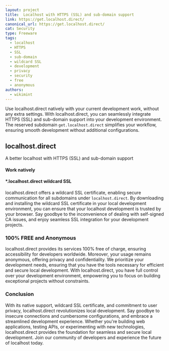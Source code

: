 ```yaml
---
layout: project
title:  Localhost with HTTPS (SSL) and sub-domain support
link: https://get.localhost.direct/
canonical_url: https://get.localhost.direct/
cat: Security
type: Freeware
tags: 
  - localhost
  - HTTPS
  - SSL
  - sub-domain
  - wildcard SSL
  - development
  - privacy
  - security
  - free
  - anonymous
authors:
  - wikimint
---
```


Use localhost.direct natively with your current development work, without any extra settings. With localhost.direct, you can seamlessly integrate HTTPS (SSL) and sub-domain support into your development environment. The reserved subdomain `get.localhost.direct` simplifies your workflow, ensuring smooth development without additional configurations.

## localhost.direct

A better localhost with HTTPS (SSL) and sub-domain support

#### Work natively

#### *.localhost.direct wildcard SSL

localhost.direct offers a wildcard SSL certificate, enabling secure communication for all subdomains under `localhost.direct`. By downloading and installing the wildcard SSL certificate in your local development environment, you can ensure that your localhost development is trusted by your browser. Say goodbye to the inconvenience of dealing with self-signed CA issues, and enjoy seamless SSL integration for your development projects.

### 100% FREE and Anonymous

localhost.direct provides its services 100% free of charge, ensuring accessibility for developers worldwide. Moreover, your usage remains anonymous, offering privacy and confidentiality. We prioritize your development needs, ensuring that you have the tools necessary for efficient and secure local development. With localhost.direct, you have full control over your development environment, empowering you to focus on building exceptional projects without constraints.

### Conclusion

With its native support, wildcard SSL certificate, and commitment to user privacy, localhost.direct revolutionizes local development. Say goodbye to insecure connections and cumbersome configurations, and embrace a streamlined development experience. Whether you're building web applications, testing APIs, or experimenting with new technologies, localhost.direct provides the foundation for seamless and secure local development. Join our community of developers and experience the future of localhost today.